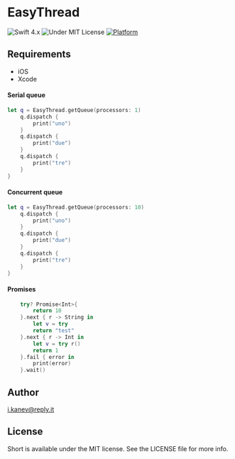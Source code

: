 # EasyThread

![Swift 4.x](https://img.shields.io/badge/swift-4.x-EF5138.svg)
![Under MIT License](https://img.shields.io/badge/license-MIT-blue.svg)
[![Platform](https://img.shields.io/badge/Platform-iOS-lightgrey.svg)](https://developer.apple.com/)

## Requirements
- iOS 
- Xcode 

#### Serial queue
```swift
let q = EasyThread.getQueue(processors: 1)
    q.dispatch {
        print("uno")
    }
    q.dispatch {
        print("due")
    }
    q.dispatch {
        print("tre")
    }
}
```
#### Concurrent queue
````swift
let q = EasyThread.getQueue(processors: 10)
    q.dispatch {
        print("uno")
    }
    q.dispatch {
        print("due")
    }
    q.dispatch {
        print("tre")
    }
}
````
#### Promises
````swift
    try? Promise<Int>{
        return 10
    }.next { r -> String in
        let v = try 
        return "test"
    }.next { r -> Int in
        let v = try r()
        return 1
    }.fail { error in
        print(error)
    }.wait()
````


## Author

i.kanev@reply.it

## License

Short is available under the MIT license. See the LICENSE file for more info.
